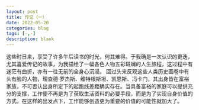 ```yaml
---
layout: post
title: 传记（一）
date: 2022-05-20
categories: blog
tags: [-,-]
description: blank
---
```


这些时日来，享受了许多午后读书的时光，何其难得。于我确是一次认识的更迭，尤其喜爱传记的故事，为我描绘了一幅各色人物五彩斑斓的人生旅程，这过程中有迷茫有曲折，亦有一往无前的全身心沉浸。
回过头来反观这些人类历史画卷中有头有脸的人物，理查德·罗杰斯、维特根斯坦、凯恩斯、冯卡门，其出身皆在富裕家族，不可否认出身所定下的起跑线差距确实存在。当具备富裕的家庭可以提供充分的支撑，工作便不再是为了获取生活资料的必要手段，而是为了实现自身价值的方式。在这样的出发点下，工作能够创造更为重要的价值的可能性就加大了。
